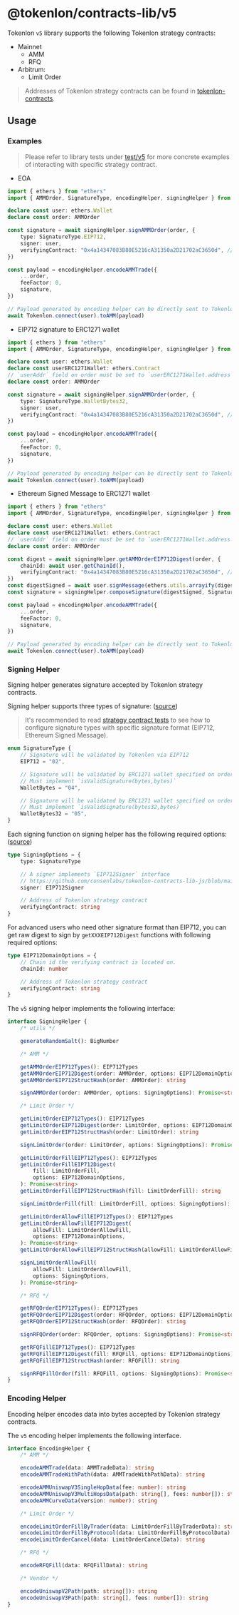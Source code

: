 # @tokenlon/contracts-lib/v5

Tokenlon `v5` library supports the following Tokenlon strategy contracts:

-   Mainnet
    -   AMM
    -   RFQ
-   Arbitrum:
    -   Limit Order

> Addresses of Tokenlon strategy contracts can be found in [tokenlon-contracts](https://github.com/consenlabs/tokenlon-contracts).

## Usage

### Examples

> Please refer to library tests under [test/v5](https://github.com/consenlabs/tokenlon-contracts-lib-js/blob/main/test/v5/) for more concrete examples of interacting with specific strategy contract.

-   EOA

```typescript
import { ethers } from "ethers"
import { AMMOrder, SignatureType, encodingHelper, signingHelper } from "@tokenlon/contracts-lib/v5"

declare const user: ethers.Wallet
declare const order: AMMOrder

const signature = await signingHelper.signAMMOrder(order, {
    type: SignatureType.EIP712,
    signer: user,
    verifyingContract: "0x4a14347083B80E5216cA31350a2D21702aC3650d", // Address of AMMWrapperWithPath
})

const payload = encodingHelper.encodeAMMTrade({
    ...order,
    feeFactor: 0,
    signature,
})

// Payload generated by encoding helper can be directly sent to Tokenlon proxy
await Tokenlon.connect(user).toAMM(payload)
```

-   EIP712 signature to ERC1271 wallet

```typescript
import { ethers } from "ethers"
import { AMMOrder, SignatureType, encodingHelper, signingHelper } from "@tokenlon/contracts-lib/v5"

declare const user: ethers.Wallet
declare const userERC1271Wallet: ethers.Contract
// `userAddr` field on order must be set to `userERC1271Wallet.address`
declare const order: AMMOrder

const signature = await signingHelper.signAMMOrder(order, {
    type: SignatureType.WalletBytes32,
    signer: user,
    verifyingContract: "0x4a14347083B80E5216cA31350a2D21702aC3650d", // Address of AMMWrapperWithPath
})

const payload = encodingHelper.encodeAMMTrade({
    ...order,
    feeFactor: 0,
    signature,
})

// Payload generated by encoding helper can be directly sent to Tokenlon proxy
await Tokenlon.connect(user).toAMM(payload)
```

-   Ethereum Signed Message to ERC1271 wallet

```typescript
import { ethers } from "ethers"
import { AMMOrder, SignatureType, encodingHelper, signingHelper } from "@tokenlon/contracts-lib/v5"

declare const user: ethers.Wallet
declare const userERC1271Wallet: ethers.Contract
// `userAddr` field on order must be set to `userERC1271Wallet.address`
declare const order: AMMOrder

const digest = await signingHelper.getAMMOrderEIP712Digest(order, {
    chainId: await user.getChainId(),
    verifyingContract: "0x4a14347083B80E5216cA31350a2D21702aC3650d", // Address of AMMWrapperWithPath
})
const digestSigned = await user.signMessage(ethers.utils.arrayify(digest))
const signature = signingHelper.composeSignature(digestSigned, SignatureType.WalletBytes32)

const payload = encodingHelper.encodeAMMTrade({
    ...order,
    feeFactor: 0,
    signature,
})

// Payload generated by encoding helper can be directly sent to Tokenlon proxy
await Tokenlon.connect(user).toAMM(payload)
```

### Signing Helper

Signing helper generates signature accepted by Tokenlon strategy contracts.

Signing helper supports three types of signature: ([source](https://github.com/consenlabs/tokenlon-contracts-lib-js/blob/main/src/signer/types.ts#L3-L7))

> It's recommended to read [strategy contract tests](https://github.com/consenlabs/tokenlon-contracts-lib-js/blob/main/test/v5/) to see how to configure signature types with specific signature format (EIP712, Ethereum Signed Message).

```typescript
enum SignatureType {
    // Signature will be validated by Tokenlon via EIP712
    EIP712 = "02",

    // Signature will be validated by ERC1271 wallet specified on order.
    // Must implement `isValidSignature(bytes,bytes)`
    WalletBytes = "04",

    // Signature will be validated by ERC1271 wallet specified on order.
    // Must implement `isValidSignature(bytes32,bytes)`
    WalletBytes32 = "05",
}
```

Each signing function on signing helper has the following required options: ([source](https://github.com/consenlabs/tokenlon-contracts-lib-js/blob/main/src/signer/types.ts#L9-L11))

```typescript
type SigningOptions = {
    type: SignatureType

    // A signer implements `EIP712Signer` interface
    // https://github.com/consenlabs/tokenlon-contracts-lib-js/blob/main/src/signer/types.ts#L29-L33
    signer: EIP712Signer

    // Address of Tokenlon strategy contract
    verifyingContract: string
}
```

For advanced users who need other signature format than EIP712, you can get raw digest to sign by `getXXXEIP712Digest` functions with following required options:

```typescript
type EIP712DomainOptions = {
    // Chain id the verifying contract is located on.
    chainId: number

    // Address of Tokenlon strategy contract
    verifyingContract: string
}
```

The `v5` signing helper implements the following interface:

```typescript
interface SigningHelper {
    /* utils */

    generateRandomSalt(): BigNumber

    /* AMM */

    getAMMOrderEIP712Types(): EIP712Types
    getAMMOrderEIP712Digest(order: AMMOrder, options: EIP712DomainOptions): Promise<string>
    getAMMOrderEIP712StructHash(order: AMMOrder): string

    signAMMOrder(order: AMMOrder, options: SigningOptions): Promise<string>

    /* Limit Order */

    getLimitOrderEIP712Types(): EIP712Types
    getLimitOrderEIP712Digest(order: LimitOrder, options: EIP712DomainOptions): Promise<string>
    getLimitOrderEIP712StructHash(order: LimitOrder): string

    signLimitOrder(order: LimitOrder, options: SigningOptions): Promise<string>

    getLimitOrderFillEIP712Types(): EIP712Types
    getLimitOrderFillEIP712Digest(
        fill: LimitOrderFill,
        options: EIP712DomainOptions,
    ): Promise<string>
    getLimitOrderFillEIP712StructHash(fill: LimitOrderFill): string

    signLimitOrderFill(fill: LimitOrderFill, options: SigningOptions): Promise<string>

    getLimitOrderAllowFillEIP712Types(): EIP712Types
    getLimitOrderAllowFillEIP712Digest(
        allowFill: LimitOrderAllowFill,
        options: EIP712DomainOptions,
    ): Promise<string>
    getLimitOrderAllowFillEIP712StructHash(allowFill: LimitOrderAllowFill): string

    signLimitOrderAllowFill(
        allowFill: LimitOrderAllowFill,
        options: SigningOptions,
    ): Promise<string>

    /* RFQ */

    getRFQOrderEIP712Types(): EIP712Types
    getRFQOrderEIP712Digest(order: RFQOrder, options: EIP712DomainOptions): Promise<string>
    getRFQOrderEIP712StructHash(order: RFQOrder): string

    signRFQOrder(order: RFQOrder, options: SigningOptions): Promise<string>

    getRFQFillEIP712Types(): EIP712Types
    getRFQFillEIP712Digest(fill: RFQFill, options: EIP712DomainOptions): Promise<string>
    getRFQFillEIP712StructHash(order: RFQFill): string

    signRFQFillOrder(fill: RFQFill, options: SigningOptions): Promise<string>
}
```

### Encoding Helper

Encoding helper encodes data into bytes accepted by Tokenlon strategy contracts.

The `v5` encoding helper implements the following interface.

```typescript
interface EncodingHelper {
    /* AMM */

    encodeAMMTrade(data: AMMTradeData): string
    encodeAMMTradeWithPath(data: AMMTradeWithPathData): string

    encodeAMMUniswapV3SingleHopData(fee: number): string
    encodeAMMUniswapV3MultiHopsData(path: string[], fees: number[]): string
    encodeAMMCurveData(version: number): string

    /* Limit Order */

    encodeLimitOrderFillByTrader(data: LimitOrderFillByTraderData): string
    encodeLimitOrderFillByProtocol(data: LimitOrderFillByProtocolData): string
    encodeLimitOrderCancel(data: LimitOrderCancelData): string

    /* RFQ */

    encodeRFQFill(data: RFQFillData): string

    /* Vendor */

    encodeUniswapV2Path(path: string[]): string
    encodeUniswapV3Path(path: string[], fees: number[]): string
}
```
